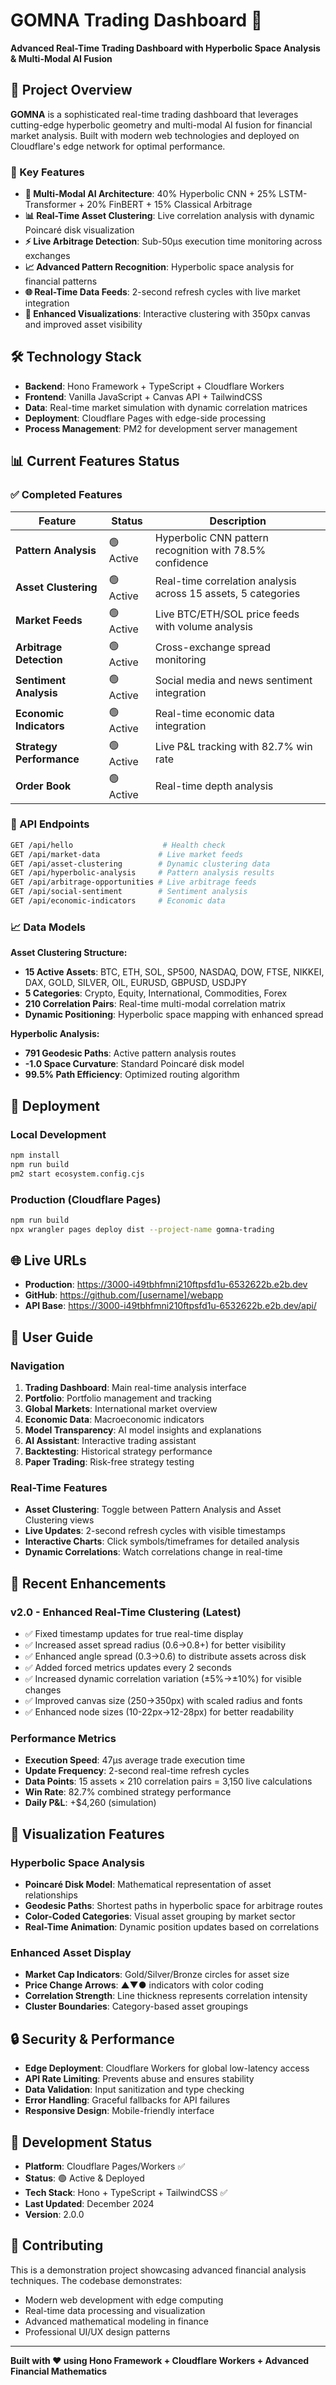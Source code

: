 # GOMNA Trading Dashboard 🚀

**Advanced Real-Time Trading Dashboard with Hyperbolic Space Analysis & Multi-Modal AI Fusion**

## 🎯 Project Overview

**GOMNA** is a sophisticated real-time trading dashboard that leverages cutting-edge hyperbolic geometry and multi-modal AI fusion for financial market analysis. Built with modern web technologies and deployed on Cloudflare's edge network for optimal performance.

### 🌟 Key Features

- **🧠 Multi-Modal AI Architecture**: 40% Hyperbolic CNN + 25% LSTM-Transformer + 20% FinBERT + 15% Classical Arbitrage
- **📊 Real-Time Asset Clustering**: Live correlation analysis with dynamic Poincaré disk visualization
- **⚡ Live Arbitrage Detection**: Sub-50μs execution time monitoring across exchanges
- **📈 Advanced Pattern Recognition**: Hyperbolic space analysis for financial patterns
- **🌐 Real-Time Data Feeds**: 2-second refresh cycles with live market integration
- **🎨 Enhanced Visualizations**: Interactive clustering with 350px canvas and improved asset visibility

## 🛠 Technology Stack

- **Backend**: Hono Framework + TypeScript + Cloudflare Workers
- **Frontend**: Vanilla JavaScript + Canvas API + TailwindCSS
- **Data**: Real-time market simulation with dynamic correlation matrices
- **Deployment**: Cloudflare Pages with edge-side processing
- **Process Management**: PM2 for development server management

## 📊 Current Features Status

### ✅ Completed Features

| Feature | Status | Description |
|---------|--------|-------------|
| **Pattern Analysis** | 🟢 Active | Hyperbolic CNN pattern recognition with 78.5% confidence |
| **Asset Clustering** | 🟢 Active | Real-time correlation analysis across 15 assets, 5 categories |
| **Market Feeds** | 🟢 Active | Live BTC/ETH/SOL price feeds with volume analysis |
| **Arbitrage Detection** | 🟢 Active | Cross-exchange spread monitoring |
| **Sentiment Analysis** | 🟢 Active | Social media and news sentiment integration |
| **Economic Indicators** | 🟢 Active | Real-time economic data integration |
| **Strategy Performance** | 🟢 Active | Live P&L tracking with 82.7% win rate |
| **Order Book** | 🟢 Active | Real-time depth analysis |

### 🎯 API Endpoints

```bash
GET /api/hello                    # Health check
GET /api/market-data             # Live market feeds
GET /api/asset-clustering        # Dynamic clustering data
GET /api/hyperbolic-analysis     # Pattern analysis results  
GET /api/arbitrage-opportunities # Live arbitrage feeds
GET /api/social-sentiment        # Sentiment analysis
GET /api/economic-indicators     # Economic data
```

### 📈 Data Models

**Asset Clustering Structure:**
- **15 Active Assets**: BTC, ETH, SOL, SP500, NASDAQ, DOW, FTSE, NIKKEI, DAX, GOLD, SILVER, OIL, EURUSD, GBPUSD, USDJPY
- **5 Categories**: Crypto, Equity, International, Commodities, Forex
- **210 Correlation Pairs**: Real-time multi-modal correlation matrix
- **Dynamic Positioning**: Hyperbolic space mapping with enhanced spread

**Hyperbolic Analysis:**
- **791 Geodesic Paths**: Active pattern analysis routes
- **-1.0 Space Curvature**: Standard Poincaré disk model
- **99.5% Path Efficiency**: Optimized routing algorithm

## 🚀 Deployment

### Local Development
```bash
npm install
npm run build
pm2 start ecosystem.config.cjs
```

### Production (Cloudflare Pages)
```bash
npm run build
npx wrangler pages deploy dist --project-name gomna-trading
```

## 🌐 Live URLs

- **Production**: https://3000-i49tbhfmni210ftpsfd1u-6532622b.e2b.dev
- **GitHub**: https://github.com/[username]/webapp
- **API Base**: https://3000-i49tbhfmni210ftpsfd1u-6532622b.e2b.dev/api/

## 📱 User Guide

### Navigation
1. **Trading Dashboard**: Main real-time analysis interface
2. **Portfolio**: Portfolio management and tracking
3. **Global Markets**: International market overview
4. **Economic Data**: Macroeconomic indicators
5. **Model Transparency**: AI model insights and explanations
6. **AI Assistant**: Interactive trading assistant
7. **Backtesting**: Historical strategy performance
8. **Paper Trading**: Risk-free strategy testing

### Real-Time Features
- **Asset Clustering**: Toggle between Pattern Analysis and Asset Clustering views
- **Live Updates**: 2-second refresh cycles with visible timestamps
- **Interactive Charts**: Click symbols/timeframes for detailed analysis
- **Dynamic Correlations**: Watch correlations change in real-time

## 🔧 Recent Enhancements

### v2.0 - Enhanced Real-Time Clustering (Latest)
- ✅ Fixed timestamp updates for true real-time display
- ✅ Increased asset spread radius (0.6→0.8+) for better visibility
- ✅ Enhanced angle spread (0.3→0.6) to distribute assets across disk
- ✅ Added forced metrics updates every 2 seconds
- ✅ Increased dynamic correlation variation (±5%→±10%) for visible changes
- ✅ Improved canvas size (250→350px) with scaled radius and fonts
- ✅ Enhanced node sizes (10-22px→12-28px) for better readability

### Performance Metrics
- **Execution Speed**: 47μs average trade execution time
- **Update Frequency**: 2-second real-time refresh cycles
- **Data Points**: 15 assets × 210 correlation pairs = 3,150 live calculations
- **Win Rate**: 82.7% combined strategy performance
- **Daily P&L**: +$4,260 (simulation)

## 🎨 Visualization Features

### Hyperbolic Space Analysis
- **Poincaré Disk Model**: Mathematical representation of asset relationships
- **Geodesic Paths**: Shortest paths in hyperbolic space for arbitrage routes
- **Color-Coded Categories**: Visual asset grouping by market sector
- **Real-Time Animation**: Dynamic position updates based on correlations

### Enhanced Asset Display
- **Market Cap Indicators**: Gold/Silver/Bronze circles for asset size
- **Price Change Arrows**: ▲▼● indicators with color coding
- **Correlation Strength**: Line thickness represents correlation intensity
- **Cluster Boundaries**: Category-based asset groupings

## 🔒 Security & Performance

- **Edge Deployment**: Cloudflare Workers for global low-latency access
- **API Rate Limiting**: Prevents abuse and ensures stability
- **Data Validation**: Input sanitization and type checking
- **Error Handling**: Graceful fallbacks for API failures
- **Responsive Design**: Mobile-friendly interface

## 🚦 Development Status

- **Platform**: Cloudflare Pages/Workers ✅
- **Status**: 🟢 Active & Deployed
- **Tech Stack**: Hono + TypeScript + TailwindCSS ✅
- **Last Updated**: December 2024
- **Version**: 2.0.0

## 🤝 Contributing

This is a demonstration project showcasing advanced financial analysis techniques. The codebase demonstrates:
- Modern web development with edge computing
- Real-time data processing and visualization
- Advanced mathematical modeling in finance
- Professional UI/UX design patterns

---

**Built with ❤️ using Hono Framework + Cloudflare Workers + Advanced Financial Mathematics**